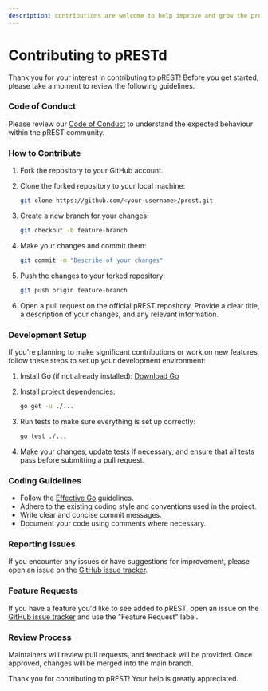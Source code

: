 ```yaml
---
description: contributions are welcome to help improve and grow the project
---
```


# Contributing to pRESTd

Thank you for your interest in contributing to pREST! Before you get started, please take a moment to review the following guidelines.

### Code of Conduct

Please review our [Code of Conduct](code-of-conduct.md) to understand the expected behaviour within the pREST community.

### How to Contribute

1. Fork the repository to your GitHub account.
2.  Clone the forked repository to your local machine:

    ```bash
    git clone https://github.com/<your-username>/prest.git
    ```
3.  Create a new branch for your changes:

    ```bash
    git checkout -b feature-branch
    ```
4.  Make your changes and commit them:

    ```bash
    git commit -m "Describe of your changes"
    ```
5.  Push the changes to your forked repository:

    ```bash
    git push origin feature-branch
    ```
6. Open a pull request on the official pREST repository. Provide a clear title, a description of your changes, and any relevant information.

### Development Setup

If you're planning to make significant contributions or work on new features, follow these steps to set up your development environment:

1. Install Go (if not already installed): [Download Go](https://golang.org/dl/)
2.  Install project dependencies:

    ```bash
    go get -u ./...
    ```
3.  Run tests to make sure everything is set up correctly:

    ```bash
    go test ./...
    ```
4. Make your changes, update tests if necessary, and ensure that all tests pass before submitting a pull request.

### Coding Guidelines

* Follow the [Effective Go](https://golang.org/doc/effective\_go.html) guidelines.
* Adhere to the existing coding style and conventions used in the project.
* Write clear and concise commit messages.
* Document your code using comments where necessary.

### Reporting Issues

If you encounter any issues or have suggestions for improvement, please open an issue on the [GitHub issue tracker](https://github.com/prest/prest/issues).

### Feature Requests

If you have a feature you'd like to see added to pREST, open an issue on the [GitHub issue tracker](https://github.com/prest/prest/issues) and use the "Feature Request" label.

### Review Process

Maintainers will review pull requests, and feedback will be provided. Once approved, changes will be merged into the main branch.

Thank you for contributing to pREST! Your help is greatly appreciated.
